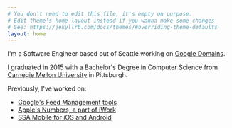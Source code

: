 ```yaml
---
# You don't need to edit this file, it's empty on purpose.
# Edit theme's home layout instead if you wanna make some changes
# See: https://jekyllrb.com/docs/themes/#overriding-theme-defaults
layout: home
---
```


I'm a Software Engineer based out of Seattle working on [Google Domains](https://domains.google.com/registrar).

I graduated in 2015 with a Bachelor's Degree in Computer Science from [Carnegie Mellon University](http://www.cmu.edu) in Pittsburgh. 

Previously, I've worked on:
- [Google's Feed Management tools](https://support.google.com/ci-ses/answer/7253843?hl=en&ref_topic=7253644)
- [Apple's Numbers, a part of iWork](https://www.apple.com/numbers/)
- [SSA Mobile for iOS and Android](http://www.facebook.com/ssamobile)